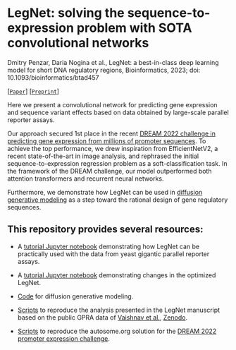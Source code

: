 # LegNet: solving the sequence-to-expression problem with SOTA convolutional networks

Dmitry Penzar, Daria Nogina et al., LegNet: a best-in-class deep learning model for short DNA regulatory regions, Bioinformatics, 2023; doi: 10.1093/bioinformatics/btad457

[[`Paper`](https://doi.org/10.1093/bioinformatics/btad457)] [[`Preprint`](https://www.biorxiv.org/content/10.1101/2022.12.22.521582v2)]

Here we present a convolutional network for predicting gene expression and sequence variant effects based on data obtained by large-scale parallel reporter assays. 

Our approach secured 1st place in the recent [DREAM 2022 challenge in predicting gene expression from millions of promoter sequences](https://www.synapse.org/#!Synapse:syn28469146/wiki/619131). To achieve the top performance, we drew inspiration from EfficientNetV2, a recent state-of-the-art in image analysis, and rephrased the initial sequence-to-expression regression problem as a soft-classification task. In the framework of the DREAM challenge, our model outperformed both attention transformers and recurrent neural networks.

Furthermore, we demonstrate how LegNet can be used in [diffusion generative modeling](./diffusion/) as a step toward the rational design of gene regulatory sequences.

## This repository provides several resources:

- A [tutorial Jupyter notebook](tutorial/demo_notebook.ipynb) demonstrating how LegNet can be practically used with the data from yeast gigantic parallel reporter assays.

- A [tutorial Jupyter notebook](tutorial/demo_notebook_optimized.ipynb) demonstrating changes in the optimized LegNet.

- [Code](./diffusion/) for diffusion generative modeling.

- [Scripts](scripts/paper) to reproduce the analysis presented in the LegNet manuscript based on the public GPRA data of [Vaishnav et al.](https://doi.org/10.1038/s41586-022-04506-6), [Zenodo](https://zenodo.org/record/4436477#.Y5R6IOxBy3J).

- [Scripts](scripts/dream2022) to reproduce the autosome.org solution for the [DREAM 2022 promoter expression challenge](https://www.synapse.org/#!Synapse:syn28469146/wiki/619131).
